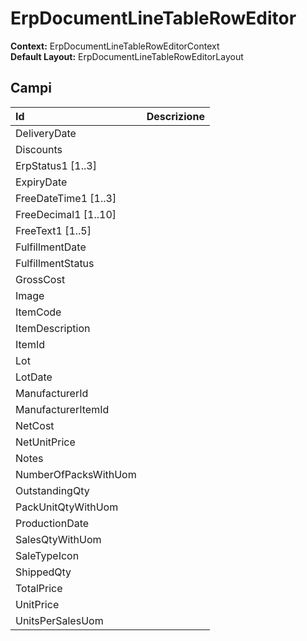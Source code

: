 # ErpDocumentLineTableRowEditor

**Context:** ErpDocumentLineTableRowEditorContext  
**Default Layout:** ErpDocumentLineTableRowEditorLayout

## Campi

| Id | Descrizione |
| :--- | :--- |
| DeliveryDate |  |
| Discounts |  |
| ErpStatus1 \[1..3\] |  |
| ExpiryDate |  |
| FreeDateTime1 \[1..3\] |  |
| FreeDecimal1 \[1..10\] |  |
| FreeText1 \[1..5\] |  |
| FulfillmentDate |  |
| FulfillmentStatus |  |
| GrossCost |  |
| Image |  |
| ItemCode |  |
| ItemDescription |  |
| ItemId |  |
| Lot |  |
| LotDate |  |
| ManufacturerId |  |
| ManufacturerItemId |  |
| NetCost |  |
| NetUnitPrice |  |
| Notes |  |
| NumberOfPacksWithUom |  |
| OutstandingQty |  |
| PackUnitQtyWithUom |  |
| ProductionDate |  |
| SalesQtyWithUom |  |
| SaleTypeIcon |  |
| ShippedQty |  |
| TotalPrice |  |
| UnitPrice |  |
| UnitsPerSalesUom |  |

